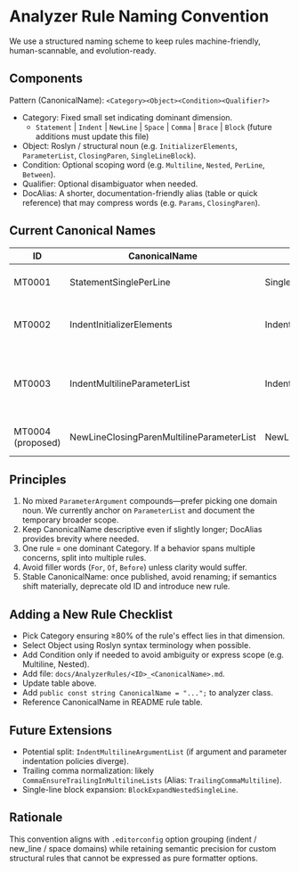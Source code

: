 # Analyzer Rule Naming Convention

We use a structured naming scheme to keep rules machine-friendly, human-scannable, and evolution-ready.

## Components
Pattern (CanonicalName): `<Category><Object><Condition><Qualifier?>`

- Category: Fixed small set indicating dominant dimension.
  - `Statement` | `Indent` | `NewLine` | `Space` | `Comma` | `Brace` | `Block` (future additions must update this file)
- Object: Roslyn / structural noun (e.g. `InitializerElements`, `ParameterList`, `ClosingParen`, `SingleLineBlock`).
- Condition: Optional scoping word (e.g. `Multiline`, `Nested`, `PerLine`, `Between`).
- Qualifier: Optional disambiguator when needed.
- DocAlias: A shorter, documentation-friendly alias (table or quick reference) that may compress words (e.g. `Params`, `ClosingParen`).

## Current Canonical Names
| ID | CanonicalName | DocAlias | Notes |
|----|---------------|----------|-------|
| MT0001 | StatementSinglePerLine | SingleStatementPerLine | One physical line must not contain multiple simple statements. |
| MT0002 | IndentInitializerElements | IndentInitializers | Elements inside multiline object / collection / array initializers indented one level from `{` line. |
| MT0003 | IndentMultilineParameterList | IndentMultilineParams | Applies to declaration parameter lists AND (temporarily) invocation argument lists. Future split may add `IndentMultilineArgumentList`. |
| MT0004 (proposed) | NewLineClosingParenMultilineParameterList | NewLineClosingParenParams | Move closing parenthesis to its own line aligned with start line (multiline only). |

## Principles
1. No mixed `ParameterArgument` compounds—prefer picking one domain noun. We currently anchor on `ParameterList` and document the temporary broader scope.
2. Keep CanonicalName descriptive even if slightly longer; DocAlias provides brevity where needed.
3. One rule = one dominant Category. If a behavior spans multiple concerns, split into multiple rules.
4. Avoid filler words (`For`, `Of`, `Before`) unless clarity would suffer.
5. Stable CanonicalName: once published, avoid renaming; if semantics shift materially, deprecate old ID and introduce new rule.

## Adding a New Rule Checklist
- Pick Category ensuring ≥80% of the rule's effect lies in that dimension.
- Select Object using Roslyn syntax terminology when possible.
- Add Condition only if needed to avoid ambiguity or express scope (e.g. Multiline, Nested).
- Add file: `docs/AnalyzerRules/<ID>_<CanonicalName>.md`.
- Update table above.
- Add `public const string CanonicalName = "...";` to analyzer class.
- Reference CanonicalName in README rule table.

## Future Extensions
- Potential split: `IndentMultilineArgumentList` (if argument and parameter indentation policies diverge).
- Trailing comma normalization: likely `CommaEnsureTrailingInMultilineLists` (Alias: `TrailingCommaMultiline`).
- Single-line block expansion: `BlockExpandNestedSingleLine`.

## Rationale
This convention aligns with `.editorconfig` option grouping (indent / new_line / space domains) while retaining semantic precision for custom structural rules that cannot be expressed as pure formatter options.
